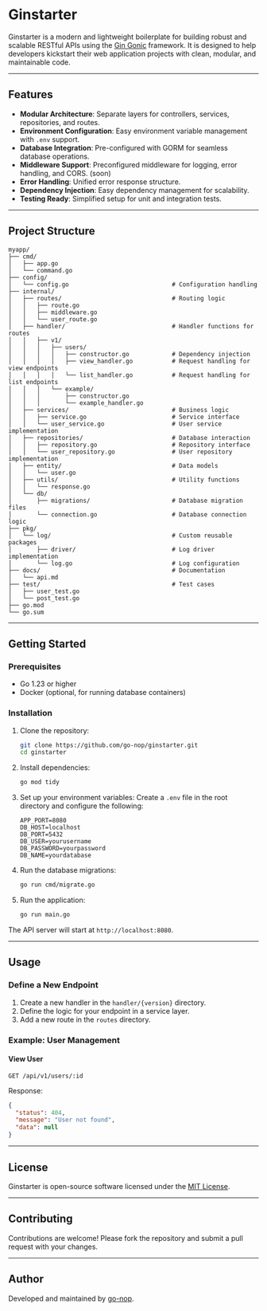 # Ginstarter

Ginstarter is a modern and lightweight boilerplate for building robust and scalable RESTful APIs using the [Gin Gonic](https://github.com/gin-gonic/gin) framework. It is designed to help developers kickstart their web application projects with clean, modular, and maintainable code.

---

## Features
- **Modular Architecture**: Separate layers for controllers, services, repositories, and routes.
- **Environment Configuration**: Easy environment variable management with `.env` support.
- **Database Integration**: Pre-configured with GORM for seamless database operations.
- **Middleware Support**: Preconfigured middleware for logging, error handling, and CORS. (soon)
- **Error Handling**: Unified error response structure.
- **Dependency Injection**: Easy dependency management for scalability.
- **Testing Ready**: Simplified setup for unit and integration tests.

---

## Project Structure
```
myapp/
├── cmd/
│   ├── app.go
│   └── command.go
├── config/
│   └── config.go                             # Configuration handling
├── internal/
│   ├── routes/                               # Routing logic
│   │   ├── route.go
│   │   ├── middleware.go
│   │   └── user_route.go
│   ├── handler/                              # Handler functions for routes
│   │   ├── v1/
│   │   │   ├── users/
│   │   │   │   ├── constructor.go            # Dependency injection
│   │   │   │   ├── view_handler.go           # Request handling for view endpoints
│   │   │   │   └── list_handler.go           # Request handling for list endpoints
│   │   │   └── example/
│   │   │       ├── constructor.go
│   │   │       └── example_handler.go
│   ├── services/                             # Business logic
│   │   ├── service.go                        # Service interface
│   │   └── user_service.go                   # User service implementation
│   ├── repositories/                         # Database interaction
│   │   ├── repository.go                     # Repository interface
│   │   └── user_repository.go                # User repository implementation
│   ├── entity/                               # Data models
│   │   └── user.go
│   ├── utils/                                # Utility functions
│   │   └── response.go
│   └── db/
│       ├── migrations/                       # Database migration files
│       └── connection.go                     # Database connection logic
├── pkg/
│   └── log/                                  # Custom reusable packages
│       ├── driver/                           # Log driver implementation
│       └── log.go                            # Log configuration
├── docs/                                     # Documentation
│   └── api.md
├── test/                                     # Test cases
│   ├── user_test.go
│   └── post_test.go
├── go.mod
└── go.sum
```

---

## Getting Started

### Prerequisites
- Go 1.23 or higher
- Docker (optional, for running database containers)

### Installation

1. Clone the repository:
    ```bash
    git clone https://github.com/go-nop/ginstarter.git
    cd ginstarter
    ```

2. Install dependencies:
    ```bash
    go mod tidy
    ```

3. Set up your environment variables:
    Create a `.env` file in the root directory and configure the following:
    ```env
    APP_PORT=8080
    DB_HOST=localhost
    DB_PORT=5432
    DB_USER=yourusername
    DB_PASSWORD=yourpassword
    DB_NAME=yourdatabase
    ```

4. Run the database migrations:
    ```bash
    go run cmd/migrate.go
    ```

5. Run the application:
    ```bash
    go run main.go
    ```

The API server will start at `http://localhost:8080`.

---

## Usage

### Define a New Endpoint
1. Create a new handler in the `handler/{version}` directory.
2. Define the logic for your endpoint in a service layer.
3. Add a new route in the `routes` directory.

### Example: User Management
#### View User
```http
GET /api/v1/users/:id
```
Response:
```json
{
  "status": 404,
  "message": "User not found",
  "data": null
}
```

---

## License
Ginstarter is open-source software licensed under the [MIT License](LICENSE).

---

## Contributing
Contributions are welcome! Please fork the repository and submit a pull request with your changes.

---

## Author
Developed and maintained by [go-nop](https://github.com/go-nop).
